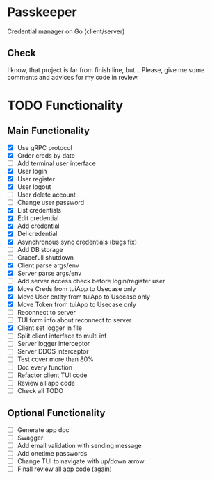 # Passkeeper
Credential manager on Go (client/server)

## Check
I know, that project is far from finish line, but...
Please, give me some comments and advices for my code in review.

# TODO Functionality
## Main Functionality
- [x] Use gRPC protocol
- [x] Order creds by date
- [ ] Add terminal user interface
- [x] User login
- [x] User register
- [x] User logout
- [ ] User delete account
- [ ] Change user password
- [x] List credentials
- [x] Edit credential
- [x] Add credential
- [x] Del credential
- [x] Asynchronous sync credentials (bugs fix)
- [ ] Add DB storage
- [ ] Gracefull shutdown
- [x] Client parse args/env
- [x] Server parse args/env
- [ ] Add server access check before login/register user
- [x] Move Creds from tuiApp to Usecase only
- [x] Move User entity from tuiApp to Usecase only
- [x] Move Token from tuiApp to Usecase only
- [ ] Reconnect to server
- [ ] TUI form info about reconnect to server
- [x] Client set logger in file
- [ ] Split client interface to multi inf
- [ ] Server logger interceptor
- [ ] Server DDOS interceptor
- [ ] Test cover more than 80%
- [ ] Doc every function
- [ ] Refactor client TUI code
- [ ] Review all app code
- [ ] Check all TODO

## Optional Functionality
- [ ] Generate app doc
- [ ] Swagger
- [ ] Add email validation with sending message
- [ ] Add onetime passwords
- [ ] Change TUI to navigate with up/down arrow
- [ ] Finall review all app code (again)

